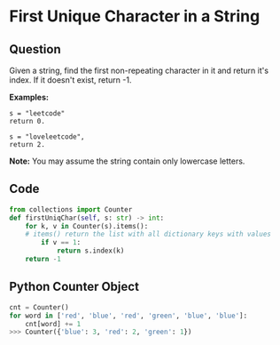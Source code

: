 # First Unique Character in a String

## Question

Given a string, find the first non-repeating character in it and return it's index. If it doesn't exist, return -1.

**Examples:**

```text
s = "leetcode"
return 0.

s = "loveleetcode",
return 2.
```

**Note:** You may assume the string contain only lowercase letters.

## Code 

```python
from collections import Counter
def firstUniqChar(self, s: str) -> int:
    for k, v in Counter(s).items(): 
    # items() return the list with all dictionary keys with values
        if v == 1:
            return s.index(k)
    return -1
```

## Python Counter Object

```python
cnt = Counter()
for word in ['red', 'blue', 'red', 'green', 'blue', 'blue']:
    cnt[word] += 1
>>> Counter({'blue': 3, 'red': 2, 'green': 1})
```

